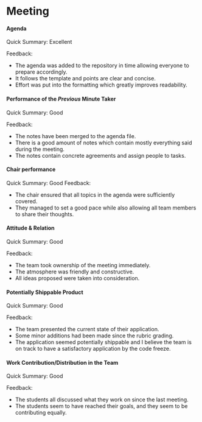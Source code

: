 # Meeting

#### Agenda 

Quick Summary: Excellent

Feedback:

- The agenda was added to the repository in time allowing everyone to prepare accordingly.
- It follows the template and points are clear and concise.
- Effort was put into the formatting which greatly improves readability. 


#### Performance of the *Previous* Minute Taker

Quick Summary: Good

Feedback: 

- The notes have been merged to the agenda file.
- There is a good amount of notes which contain mostly everything said during the meeting.
- The notes contain concrete agreements and assign people to tasks.


#### Chair performance

Quick Summary: Good
Feedback: 

- The chair ensured that all topics in the agenda were sufficiently covered.
- They managed to set a good pace while also allowing all team members to share their thoughts.


#### Attitude & Relation

Quick Summary: Good

Feedback: 

- The team took ownership of the meeting immediately.
- The atmosphere was friendly and constructive.
- All ideas proposed were taken into consideration.


#### Potentially Shippable Product

Quick Summary: Good

Feedback: 

- The team presented the current state of their application.
- Some minor additions had been made since the rubric grading.
- The application seemed potentially shippable and I believe the team is on track to have a satisfactory application by the code freeze.


#### Work Contribution/Distribution in the Team

Quick Summary: Good

Feedback: 

- The students all discussed what they work on since the last meeting.
- The students seem to have reached their goals, and they seem to be contributing equally.
